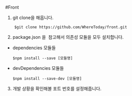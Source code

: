 #Front

1. git clone을 해옵니다.

  `    
  $git clone https://github.com/WhereToday/front.git
  `

2. package.json 을  참고해서 의존성 모듈을 모두 설치합니다.

* dependencies 모듈들

  `
  $npm install --save [모듈명]
  `

* devDependencies 모듈들

  `
  $npm install --save-dev [모듈명]
  `

3. 개발 상황을 확인해볼 포트 번호를 설정해줍니다.
